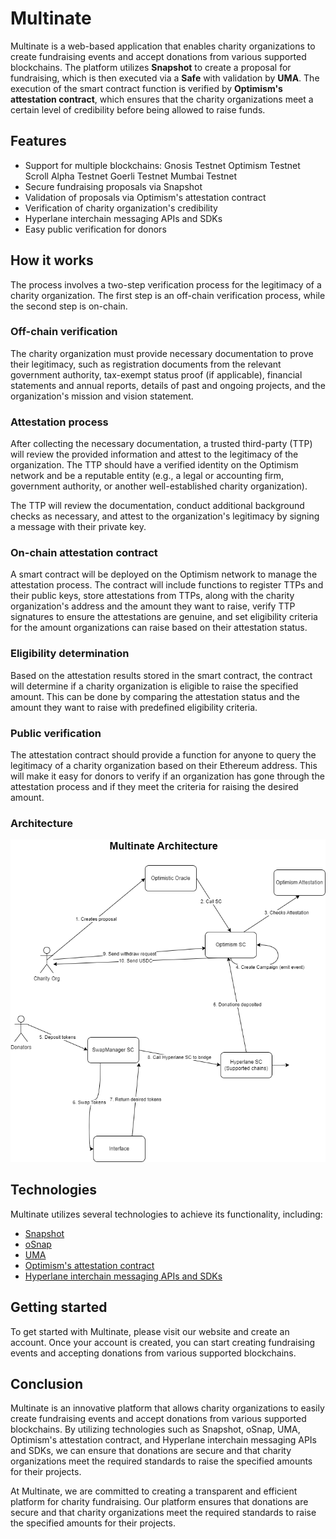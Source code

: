 # Multinate

Multinate is a web-based application that enables charity organizations to create fundraising events and accept donations from various supported blockchains. The platform utilizes **Snapshot** to create a proposal for fundraising, which is then executed via a **Safe** with validation by **UMA**. The execution of the smart contract function is verified by **Optimism's attestation contract**, which ensures that the charity organizations meet a certain level of credibility before being allowed to raise funds. 

## Features

- Support for multiple blockchains:
Gnosis Testnet
Optimism Testnet
Scroll Alpha Testnet
Goerli Testnet
Mumbai Testnet
- Secure fundraising proposals via Snapshot
- Validation of proposals via Optimism's attestation contract
- Verification of charity organization's credibility
- Hyperlane interchain messaging APIs and SDKs
- Easy public verification for donors

## How it works

The process involves a two-step verification process for the legitimacy of a charity organization. The first step is an off-chain verification process, while the second step is on-chain.

### Off-chain verification

The charity organization must provide necessary documentation to prove their legitimacy, such as registration documents from the relevant government authority, tax-exempt status proof (if applicable), financial statements and annual reports, details of past and ongoing projects, and the organization's mission and vision statement.

### Attestation process

After collecting the necessary documentation, a trusted third-party (TTP) will review the provided information and attest to the legitimacy of the organization. The TTP should have a verified identity on the Optimism network and be a reputable entity (e.g., a legal or accounting firm, government authority, or another well-established charity organization).

The TTP will review the documentation, conduct additional background checks as necessary, and attest to the organization's legitimacy by signing a message with their private key.

### On-chain attestation contract

A smart contract will be deployed on the Optimism network to manage the attestation process. The contract will include functions to register TTPs and their public keys, store attestations from TTPs, along with the charity organization's address and the amount they want to raise, verify TTP signatures to ensure the attestations are genuine, and set eligibility criteria for the amount organizations can raise based on their attestation status.

### Eligibility determination

Based on the attestation results stored in the smart contract, the contract will determine if a charity organization is eligible to raise the specified amount. This can be done by comparing the attestation status and the amount they want to raise with predefined eligibility criteria.

### Public verification

The attestation contract should provide a function for anyone to query the legitimacy of a charity organization based on their Ethereum address. This will make it easy for donors to verify if an organization has gone through the attestation process and if they meet the criteria for raising the desired amount.

### Architecture

![](Multinate.png)

## Technologies

Multinate utilizes several technologies to achieve its functionality, including:

- [Snapshot](https://snapshot.org/)
- [oSnap](https://github.com/gnosis/oSnap)
- [UMA](https://umaproject.org/)
- [Optimism's attestation contract](https://github.com/ethereum-optimism/optimism/tree/develop/packages/contracts/contracts)
- [Hyperlane interchain messaging APIs and SDKs](https://www.hyperlane.co/)

## Getting started

To get started with Multinate, please visit our website and create an account. Once your account is created, you can start creating fundraising events and accepting donations from various supported blockchains.

## Conclusion

Multinate is an innovative platform that allows charity organizations to easily create fundraising events and accept donations from various supported blockchains. By utilizing technologies such as Snapshot, oSnap, UMA, Optimism's attestation contract, and Hyperlane interchain messaging APIs and SDKs, we can ensure that donations are secure and that charity organizations meet the required standards to raise the specified amounts for their projects.

At Multinate, we are committed to creating a transparent and efficient platform for charity fundraising. Our platform ensures that donations are secure and that charity organizations meet the required standards to raise the specified amounts for their projects.
